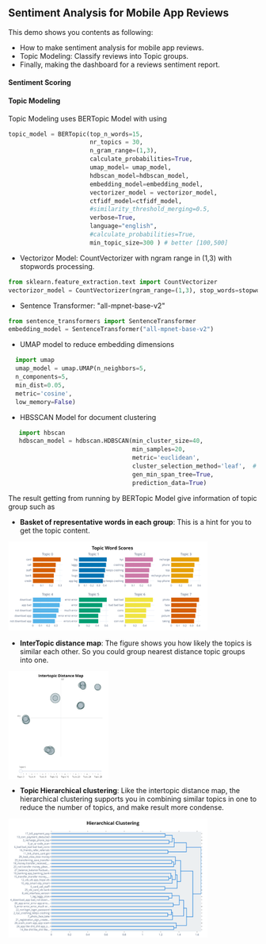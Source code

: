 ## Sentiment Analysis for Mobile App Reviews 

This demo shows you contents as following:
  * How to make sentiment analysis for mobile app reviews.
  * Topic Modeling: Classify reviews into Topic groups.
  * Finally, making the dashboard for a reviews sentiment report.

#### Sentiment Scoring


#### Topic Modeling

Topic Modeling uses BERTopic Model with using
```python
topic_model = BERTopic(top_n_words=15,
                       nr_topics = 30,
                       n_gram_range=(1,3), 
                       calculate_probabilities=True,
                       umap_model= umap_model,
                       hdbscan_model=hdbscan_model,
                       embedding_model=embedding_model,
                       vectorizer_model = vectorizor_model,
                       ctfidf_model=ctfidf_model,
                       #similarity_threshold_merging=0.5,
                       verbose=True,
                       language="english",
                       #calculate_probabilities=True,
                       min_topic_size=300 ) # better [100,500]
  ```
  * Vectorizor Model: CountVectorizer with ngram range in (1,3) with stopwords processing.
 ```python
 from sklearn.feature_extraction.text import CountVectorizer
 vectorizor_model = CountVectorizer(ngram_range=(1,3), stop_words=stopwords)
 ```
  * Sentence Transformer: "all-mpnet-base-v2"
 ```python
 from sentence_transformers import SentenceTransformer
 embedding_model = SentenceTransformer("all-mpnet-base-v2")
 ```
   * UMAP model to reduce embedding dimensions

```python
  import umap
  umap_model = umap.UMAP(n_neighbors=5,
  n_components=5,
  min_dist=0.05,
  metric='cosine',
  low_memory=False)
```                 
  * HBSSCAN Model for document clustering

```python  
   import hbscan
   hdbscan_model = hdbscan.HDBSCAN(min_cluster_size=40,
                                   min_samples=20,
                                   metric='euclidean',
                                   cluster_selection_method='leaf',  #'eom'
                                   gen_min_span_tree=True,
                                   prediction_data=True)
```
The result getting from running by BERTopic Model give information of topic group such as 

  * **Basket of representative words in each group**: This is a hint for you to get the topic content.
  
<img src="https://github.com/carfirst125/portfolio/blob/main/NLP%20Sentiment%20Analysis%20for%20App%20reviews/review_topic_modeling/image/topic_representative_keywords.PNG" width="80%" height="80%" alt="Topic representative words">
  

  * **InterTopic distance map**: The figure shows you how likely the topics is similar each other. So you could group nearest distance topic groups into one.
 
 <img src="https://github.com/carfirst125/portfolio/blob/main/NLP%20Sentiment%20Analysis%20for%20App%20reviews/review_topic_modeling/image/topic_distance_map.PNG" width="40%" height="40%" alt="InterTopic distance map" align="center">
 
  * **Topic Hierarchical clustering**: Like the intertopic distance map, the hierarchical clustering supports you in combining similar topics in one to reduce the number of topics, and make result more condense.

 <img src="https://github.com/carfirst125/portfolio/blob/main/NLP%20Sentiment%20Analysis%20for%20App%20reviews/review_topic_modeling/image/topic_hierarchical_clustering.PNG" width="80%" height="80%" alt="Topic Hierarchical clustering">

